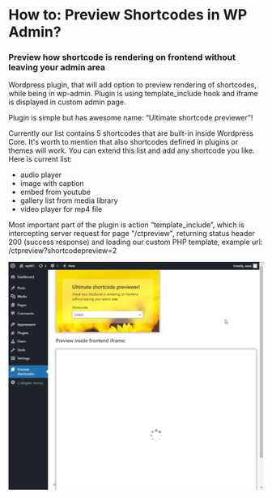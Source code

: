 # How to: Preview Shortcodes in WP Admin?
### Preview how shortcode is rendering on frontend without leaving your admin area
Wordpress plugin, that will add option to preview rendering of shortcodes, while being in wp-admin. Plugin is using template_include hook and iframe is displayed in custom admin page.

Plugin is simple but has awesome name: “Ultimate shortcode previewer”! 

Currently our list contains 5 shortcodes that are built-in inside Wordpress Core. It's worth to mention that also shortcodes defined in plugins or themes will work. You can extend this list and add any shortcode you like. Here is current list:
* audio player
* image with caption
* embed from youtube
* gallery list from media library
* video player for mp4 file

Most important part of the plugin is action “template_include”, which is intercepting server request for page "/ctpreview", returning status header 200 (success response) and loading our custom PHP template, example url: /ctpreview?shortcodepreview=2

![](https://github.com/createit-dev/121-wp-admin-frontend-preview/blob/master/ct-wp-admin-frontend-preview/images/shortcode-preview-in-admin-area.gif)



